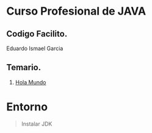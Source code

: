 # Curso Profesional de JAVA

## Codigo Facilito.

Eduardo Ismael Garcia

## Temario.

1. [Hola Mundo](HolaMundo.java)



# Entorno

> Instalar JDK


